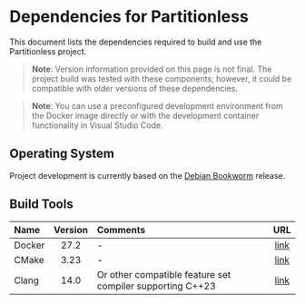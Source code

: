 # Dependencies for Partitionless

This document lists the dependencies required to build and use the Partitionless project.

> **Note**: Version information provided on this page is not final. The project build was tested with these components; however, it could be compatible with older versions of these dependencies.

> **Note**: You can use a preconfigured development environment from the Docker image directly or with the development container functionality in Visual Studio Code.

## Operating System

Project development is currently based on the [Debian Bookworm](https://www.debian.org/releases/bookworm/) release.

## Build Tools

|Name|Version|Comments|URL|
|:-|:-:|:-|:-:|
|Docker|27.2|-|[link](https://docs.docker.com/engine/)|
|CMake|3.23|-|[link](https://cmake.org)|
|Clang|14.0|Or other compatible feature set compiler supporting C++23|[link](https://clang.llvm.org)|

